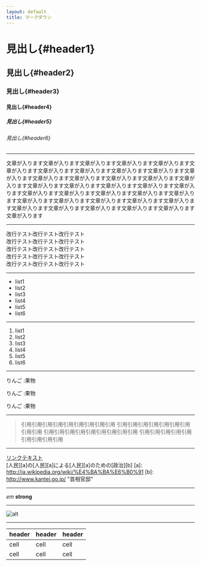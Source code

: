 ```yaml
---
layout: default
title: マークダウン
---
```


# 見出し{#header1}
## 見出し{#header2}
### 見出し{#header3}
#### 見出し{#header4}
##### 見出し{#header5}
###### 見出し{#header6}

---

文章が入ります文章が入ります文章が入ります文章が入ります文章が入ります文章が入ります文章が入ります文章が入ります文章が入ります文章が入ります文章が入ります文章が入ります文章が入ります文章が入ります文章が入ります文章が入ります文章が入ります文章が入ります文章が入ります文章が入ります文章が入ります文章が入ります文章が入ります文章が入ります文章が入ります文章が入ります文章が入ります文章が入ります文章が入ります文章が入ります文章が入ります文章が入ります文章が入ります文章が入ります文章が入ります文章が入ります文章が入ります

---

改行テスト改行テスト改行テスト  
改行テスト改行テスト改行テスト  
改行テスト改行テスト改行テスト  
改行テスト改行テスト改行テスト  
改行テスト改行テスト改行テスト

---

* list1
* list2
* list3
* list4
* list5
* list6

---

1. list1
2. list2
3. list3
4. list4
5. list5
6. list6

---

りんご
:果物

りんご
:果物

りんご
:果物

---

> 引用引用引用引用引用引用引用引用引用
> 引用引用引用引用引用引用引用引用引用
> 引用引用引用引用引用引用引用引用引用
> 引用引用引用引用引用引用引用引用引用

---

[リンクテキスト](url 'タイトル')  
[人民][a]の[人民][a]による[人民][a]のための[政治][b]
[a]: http://ja.wikipedia.org/wiki/%E4%BA%BA%E6%B0%91
[b]: http://www.kantei.go.jp/ "首相官邸"

---

*em*
**strong**

---

![alt](http://placekitten.com/200/300 'title')

---

| header | header | header |
| ------ | ------ | ------ |
| cell | cell | cell |
| cell | cell | cell |
